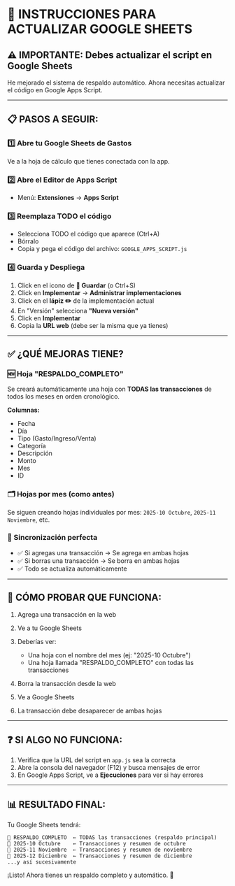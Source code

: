 # 🔧 INSTRUCCIONES PARA ACTUALIZAR GOOGLE SHEETS

## ⚠️ IMPORTANTE: Debes actualizar el script en Google Sheets

He mejorado el sistema de respaldo automático. Ahora necesitas actualizar el código en Google Apps Script.

---

## 📋 PASOS A SEGUIR:

### 1️⃣ Abre tu Google Sheets de Gastos

Ve a la hoja de cálculo que tienes conectada con la app.

### 2️⃣ Abre el Editor de Apps Script

- Menú: **Extensiones** → **Apps Script**

### 3️⃣ Reemplaza TODO el código

- Selecciona TODO el código que aparece (Ctrl+A)
- Bórralo
- Copia y pega el código del archivo: `GOOGLE_APPS_SCRIPT.js`

### 4️⃣ Guarda y Despliega

1. Click en el icono de **💾 Guardar** (o Ctrl+S)
2. Click en **Implementar** → **Administrar implementaciones**
3. Click en el **lápiz ✏️** de la implementación actual
4. En "Versión" selecciona **"Nueva versión"**
5. Click en **Implementar**
6. Copia la **URL web** (debe ser la misma que ya tienes)

---

## ✅ ¿QUÉ MEJORAS TIENE?

### 🆕 Hoja "RESPALDO_COMPLETO"

Se creará automáticamente una hoja con **TODAS las transacciones** de todos los meses en orden cronológico.

**Columnas:**
- Fecha
- Día
- Tipo (Gasto/Ingreso/Venta)
- Categoría
- Descripción
- Monto
- Mes
- ID

### 🗂️ Hojas por mes (como antes)

Se siguen creando hojas individuales por mes: `2025-10 Octubre`, `2025-11 Noviembre`, etc.

### 🔄 Sincronización perfecta

- ✅ Si agregas una transacción → Se agrega en ambas hojas
- ✅ Si borras una transacción → Se borra en ambas hojas
- ✅ Todo se actualiza automáticamente

---

## 🧪 CÓMO PROBAR QUE FUNCIONA:

1. Agrega una transacción en la web
2. Ve a tu Google Sheets
3. Deberías ver:
   - Una hoja con el nombre del mes (ej: "2025-10 Octubre")
   - Una hoja llamada "RESPALDO_COMPLETO" con todas las transacciones

4. Borra la transacción desde la web
5. Ve a Google Sheets
6. La transacción debe desaparecer de ambas hojas

---

## ❓ SI ALGO NO FUNCIONA:

1. Verifica que la URL del script en `app.js` sea la correcta
2. Abre la consola del navegador (F12) y busca mensajes de error
3. En Google Apps Script, ve a **Ejecuciones** para ver si hay errores

---

## 📊 RESULTADO FINAL:

Tu Google Sheets tendrá:

```
📁 RESPALDO_COMPLETO  ← TODAS las transacciones (respaldo principal)
📁 2025-10 Octubre    ← Transacciones y resumen de octubre
📁 2025-11 Noviembre  ← Transacciones y resumen de noviembre
📁 2025-12 Diciembre  ← Transacciones y resumen de diciembre
...y así sucesivamente
```

¡Listo! Ahora tienes un respaldo completo y automático. 🎉
